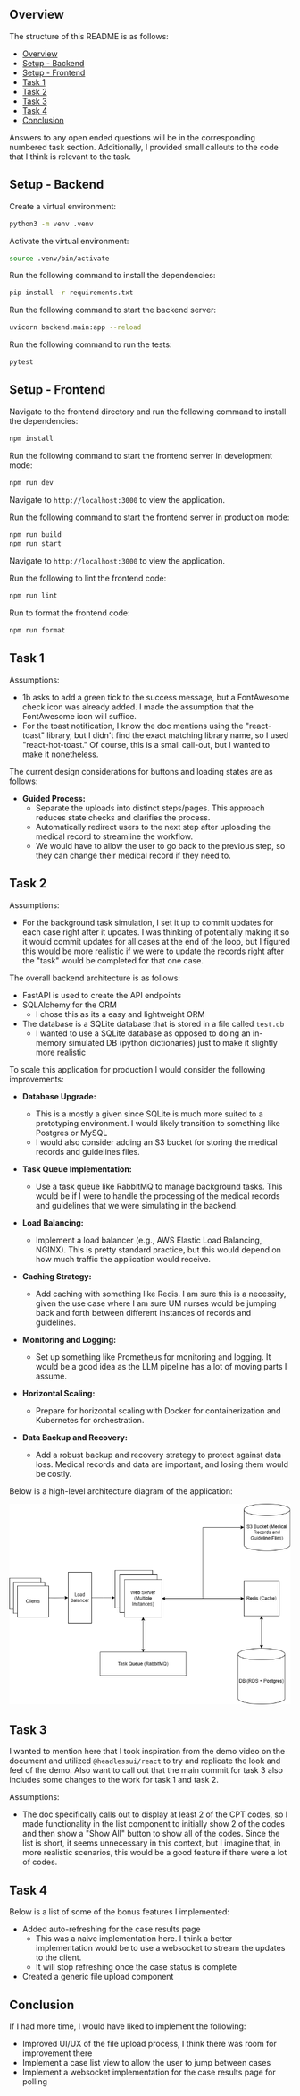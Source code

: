 ## Overview

The structure of this README is as follows:

- [Overview](#overview)
- [Setup - Backend](#setup---backend)
- [Setup - Frontend](#setup---frontend)
- [Task 1](#task-1)
- [Task 2](#task-2)
- [Task 3](#task-3)
- [Task 4](#task-4)
- [Conclusion](#conclusion)

Answers to any open ended questions will be in the corresponding numbered task section. Additionally, I provided small callouts to the code that I think is relevant to the task.

## Setup - Backend

Create a virtual environment:

```bash
python3 -m venv .venv
```

Activate the virtual environment:

```bash
source .venv/bin/activate
```

Run the following command to install the dependencies:

```bash
pip install -r requirements.txt
```

Run the following command to start the backend server:

```bash
uvicorn backend.main:app --reload
```

Run the following command to run the tests:

```bash
pytest
```

## Setup - Frontend

Navigate to the frontend directory and run the following command to install the dependencies:

```bash
npm install
```

Run the following command to start the frontend server in development mode:

```bash
npm run dev
```

Navigate to `http://localhost:3000` to view the application.

Run the following command to start the frontend server in production mode:

```bash
npm run build
npm run start
```

Navigate to `http://localhost:3000` to view the application.

Run the following to lint the frontend code:

```bash
npm run lint
```

Run to format the frontend code:

```bash
npm run format
```

## Task 1

Assumptions:

- 1b asks to add a green tick to the success message, but a FontAwesome check icon was already added. I made the assumption that the FontAwesome icon will suffice.
- For the toast notification, I know the doc mentions using the "react-toast" library, but I didn't find the exact matching library name, so I used "react-hot-toast." Of course, this is a small call-out, but I wanted to make it nonetheless.

The current design considerations for buttons and loading states are as follows:

- **Guided Process:**
  - Separate the uploads into distinct steps/pages. This approach reduces state checks and clarifies the process.
  - Automatically redirect users to the next step after uploading the medical record to streamline the workflow.
  - We would have to allow the user to go back to the previous step, so they can change their medical record if they need to.

## Task 2

Assumptions:

- For the background task simulation, I set it up to commit updates for each case right after it updates. I was thinking of potentially making it so it would commit updates for all cases at the end of the loop, but I figured this would be more realistic if we were to update the records right after the "task" would be completed for that one case.

The overall backend architecture is as follows:

- FastAPI is used to create the API endpoints
- SQLAlchemy for the ORM
  - I chose this as its a easy and lightweight ORM
- The database is a SQLite database that is stored in a file called `test.db`
  - I wanted to use a SQLite database as opposed to doing an in-memory simulated DB (python dictionaries) just to make it slightly more realistic

To scale this application for production I would consider the following improvements:

- **Database Upgrade:**

  - This is a mostly a given since SQLite is much more suited to a prototyping environment. I would likely transition to something like Postgres or MySQL
  - I would also consider adding an S3 bucket for storing the medical records and guidelines files.

- **Task Queue Implementation:**

  - Use a task queue like RabbitMQ to manage background tasks. This would be if I were to handle the processing of the medical records and guidelines that we were simulating in the backend.

- **Load Balancing:**

  - Implement a load balancer (e.g., AWS Elastic Load Balancing, NGINX). This is pretty standard practice, but this would depend on how much traffic the application would receive.

- **Caching Strategy:**

  - Add caching with something like Redis. I am sure this is a necessity, given the use case where I am sure UM nurses would be jumping back and forth between different instances of records and guidelines.

- **Monitoring and Logging:**

  - Set up something like Prometheus for monitoring and logging. It would be a good idea as the LLM pipeline has a lot of moving parts I assume.

- **Horizontal Scaling:**

  - Prepare for horizontal scaling with Docker for containerization and Kubernetes for orchestration.

- **Data Backup and Recovery:**

  - Add a robust backup and recovery strategy to protect against data loss. Medical records and data are important, and losing them would be costly.

Below is a high-level architecture diagram of the application:

![High Level Architecture Diagram](anterior-diagram.png)

## Task 3

I wanted to mention here that I took inspiration from the demo video on the document and utilized `@headlessui/react` to try and replicate the look and feel of the demo. Also want to call out that the main commit for task 3 also includes some changes to the work for task 1 and task 2.

Assumptions:

- The doc specifically calls out to display at least 2 of the CPT codes, so I made functionality in the list component to initially show 2 of the codes and then show a "Show All" button to show all of the codes. Since the list is short, it seems unnecessary in this context, but I imagine that, in more realistic scenarios, this would be a good feature if there were a lot of codes.

## Task 4

Below is a list of some of the bonus features I implemented:

- Added auto-refreshing for the case results page
  - This was a naive implementation here. I think a better implementation would be to use a websocket to stream the updates to the client.
  - It will stop refreshing once the case status is complete
- Created a generic file upload component

## Conclusion

If I had more time, I would have liked to implement the following:

- Improved UI/UX of the file upload process, I think there was room for improvement there
- Implement a case list view to allow the user to jump between cases
- Implement a websocket implementation for the case results page for polling
